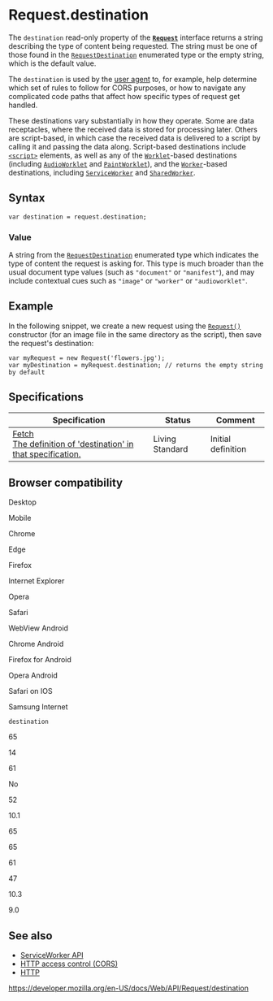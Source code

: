 # Request.destination

The `destination` read-only property of the **[`Request`](../request)** interface returns a string describing the type of content being requested. The string must be one of those found in the [`RequestDestination`](../requestdestination) enumerated type or the empty string, which is the default value.

The `destination` is used by the [user agent](https://developer.mozilla.org/en-US/docs/Glossary/User_agent) to, for example, help determine which set of rules to follow for CORS purposes, or how to navigate any complicated code paths that affect how specific types of request get handled.

These destinations vary substantially in how they operate. Some are data receptacles, where the received data is stored for processing later. Others are script-based, in which case the received data is delivered to a script by calling it and passing the data along. Script-based destinations include [`<script>`](https://developer.mozilla.org/en-US/docs/Web/HTML/Element/script) elements, as well as any of the [`Worklet`](../worklet)-based destinations (including [`AudioWorklet`](../audioworklet) and [`PaintWorklet`](../paintworklet)), and the [`Worker`](../worker)-based destinations, including [`ServiceWorker`](../serviceworker) and [`SharedWorker`](../sharedworker).

## Syntax

    var destination = request.destination;

### Value

A string from the [`RequestDestination`](../requestdestination) enumerated type which indicates the type of content the request is asking for. This type is much broader than the usual document type values (such as `"document"` or `"manifest"`), and may include contextual cues such as `"image"` or `"worker"` or `"audioworklet"`.

## Example

In the following snippet, we create a new request using the [`Request()`](request) constructor (for an image file in the same directory as the script), then save the request's destination:

    var myRequest = new Request('flowers.jpg');
    var myDestination = myRequest.destination; // returns the empty string by default

## Specifications

<table><thead><tr class="header"><th>Specification</th><th>Status</th><th>Comment</th></tr></thead><tbody><tr class="odd"><td><a href="https://fetch.spec.whatwg.org/#dom-request-destination">Fetch<br />
<span class="small">The definition of 'destination' in that specification.</span></a></td><td><span class="spec-living">Living Standard</span></td><td>Initial definition</td></tr></tbody></table>

## Browser compatibility

Desktop

Mobile

Chrome

Edge

Firefox

Internet Explorer

Opera

Safari

WebView Android

Chrome Android

Firefox for Android

Opera Android

Safari on IOS

Samsung Internet

`destination`

65

14

61

No

52

10.1

65

65

61

47

10.3

9.0

## See also

- [ServiceWorker API](../service_worker_api)
- [HTTP access control (CORS)](https://developer.mozilla.org/en-US/docs/Web/HTTP/CORS)
- [HTTP](https://developer.mozilla.org/en-US/docs/Web/HTTP)

<a href="https://developer.mozilla.org/en-US/docs/Web/API/Request/destination" class="_attribution-link">https://developer.mozilla.org/en-US/docs/Web/API/Request/destination</a>
